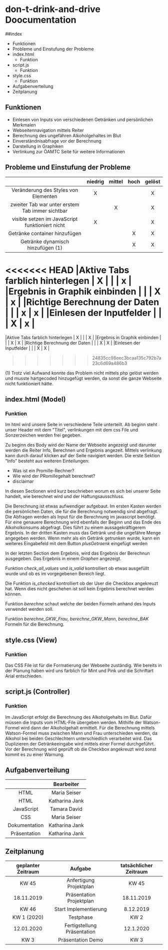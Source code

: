 # don-t-drink-and-drive Doocumentation

##index

  * Funktionen
  * Probleme und Einstufung der Probleme
  * index.html
    * Funktion
  * script.js
    * Funktion
  * style.css
    * Funktion
  * Aufgabenverteilung
  * Zeitplanung

## Funktionen

+ Einlesen von Inputs von verschiedenen Getränken und persönlichen Merkmalen
+ Webseitennavigation mittels Reiter
+ Berechnung des ungefähren Alkoholgehaltes im Blut
+ Einverständnisabfrage vor der Berechnung
+ Darstellung in Graphiken
+ Verlinkung zur ÖAMTC Seite für weitere Informationen

## Probleme und Einstufung der Probleme

|                                                     |niedrig|mittel| hoch |gelöst|
|:---------------------------------------------------:|:-----:|:----:|:----:|:----:|
|Veränderung des Styles von Elementen                 |   X   |      |      |   X  |
|zweiter Tab war unter erstem Tab immer sichtbar      |       |   X  |      |   X  |
|visible setzen im JavaScript funktioniert nicht      |   X   |      |      |   X  |
|Getränke container hinzufügen                        |       |      |   X  |   X  |
|Getränke dynamisch hinzufügen (1)                    |       |      |   X  |   X  |
<<<<<<< HEAD
|Aktive Tabs farblich hinterlegen                     |   X   |      |      |   x  |
|Ergebnis in Graphik einbinden                        |       |      |   X  |   x  |
|Richtige Berechnung der Daten                        |       |      |   x  |   x  |
|Einlesen der Inputfelder                             |       |      |   X  |   x  |
=======
|Aktive Tabs farblich hinterlegen                     |   X   |      |      |   X  |
|Ergebnis in Graphik einbinden                        |       |      |   X  |   X  |
|Richtige Berechnung der Daten                        |       |      |   X  |   X  |
|Einlesen der Inputfelder                             |       |      |   X  |   X  |
>>>>>>> 24835cc98eec3bcaa135c792b7a23c6d69a486b3

  (1) Trotz viel Aufwand konnte das Problem nicht mittels php gelöst werden und musste hartgecoded hinzugefügt werden, da sonst die ganze Webseite nicht funktioniert hätte.


## index.html (Model)
### Funktion

Im html wird unsere Seite in verschiedene Teile unterteilt.
Ab beginn steht unser Header mit dem "Titel", verlinkungen mit dem css File und Sonzerzeichen werden frei gegeben.

Zu beginn des Body wird der Name der Webseite angezeigt und darunter werden die Reiter Info, Berechnen und Ergebnis angezeit. Mittels verlinkung kann durch darauf klicken auf der Seite navigiert werden. Die erste Sektion "Info" besteht aus weiteren Einteilungen:

  * Was ist ein Promille-Rechner?
  * Wie wird der PRomillegehalt berechnet?
  * disclaimar

In diesen Sectionen wird kurz beschrieben worum es sich bei unserer Seite handelt, wie berechnet wird und der Haftungsausschluss.

Die Berechnung ist etwas aufwendiger aufgebaut. Im ersten Kasten werden die persönlichen Daten, die für die Berechnung notwendig sind abgefragt. Die Abfragen werden als Input für die Berechnung im javascript benötigt.
Für eine genauere Berechnung wird ebenfalls der Beginn und das Ende des Alkoholkonsums abgefragt. Dies führt zu einem aussagekräftigerem Ergebnis.
In der dritten Kasten muss das Getränk und die ungefähre Menge angegeben werden. Wenn mehr als ein Getränk getrunken wurde, kann ein weiteres Eingabefeld mit dem Button *plusGetraenk* eingefügt werden

In der letzten Section dem Ergebnis, wird das Ergebnis der Berechnun ausgegeben. Das Ergebnis in einem *Graphen* angezeigt.

Funktion *check_all_values* und *is_valid* kontrolliert ob etwas ausgefüllt wurde und ob es im vorgegebenen Bereich liegt.

Die Funktion *is_checked* kontrolliert ob der User die Checkbox angekreuzt hat. Wenn dies nicht geschehen ist soll kein Ergebnis berechnet werden können.

Funktion *berechne* schaut welche der beiden Formeln anhand des Inputs verwendet werden soll.

Funktion *berechne_GKW_Frau*, *berechne_GKW_Mann*, *berechne_BAK* Formeln für die Berechnung.


## style.css (View)
### Funktion

Das CSS File ist für die Formatierung der Webseite zuständig. Wie bereits in der Planung haben wird uns farblich für Mint und Pink und die Schriftart Arial entschieden.




## script.js (Controller)
### Funktion

Im JavaScript erfolgt die Berechnung des Alkoholgehalts im Blut. Dafür müssen die Inputs vom HTML-File übergeben werden. Mithilfe der Watson-Formel wird dann der Alkoholgehalt ermittelt.
Für die Berechnung mittels Watson-Formel muss zwischen Mann und Frau unterschieden werden, da Alkohol bei beiden Geschlechtern unterschiedlich verarbeitet wird. Das Duplizieren der Getränkeeingabe wird mittels einer Formel durchgeführt.
Vor der Berechnung wird geprüft ob die Checkbox angekreuzt wird sonst kommt es zu einer Warnung.




## Aufgabenverteilung

|                                                     |    Bearbeiter    |
|:---------------------------------------------------:|:----------------:|
|HTML                                                 |   Maria Seiser   |
|HTML                                                 |  Katharina Jank  |
|JavaScript                                           |   Tamara David   |
|CSS                                                  |   Maria Seiser   |
|Dokumentation                                        |  Katharina Jank  |
|Präsentation                                         |  Katharina Jank  |


## Zeitplanung

|  geplanter Zeitraum  |        Aufgabe                | tatsächlicher Zeitraum  |
|:--------------------:|:-----------------------------:|:-----------------------:|
| KW 45                | Anfertigung Projektplan       | KW 45                   |
| 18.11.2019           | Präsentation Projektplan      | 18.11.2019              |
| KW 46                | Start Implementierung         | 8.12.2019               |
| KW 1 (2020)          | Testphase                     | KW 2                    |
| 12.01.2020           | Fertigstellung Präsentation   | 12.1.2020               |
| KW 3                 | Präsentation Demo             | KW 3                    |
